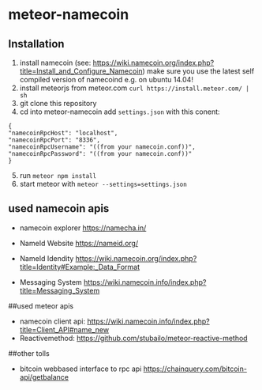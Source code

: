 # meteor-namecoin


## Installation
1. install namecoin (see: https://wiki.namecoin.org/index.php?title=Install_and_Configure_Namecoin)
        make sure you use the latest self compiled version of namecoind e.g. on ubuntu 14.04!
2. install meteorjs from meteor.com ``curl https://install.meteor.com/ | sh``
3. git clone this repository
4. cd into meteor-namecoin add ``settings.json`` with this conent:
```
{
"namecoinRpcHost": "localhost",
"namecoinRpcPort": "8336",
"namecoinRpcUsername": "((from your namecoin.conf))",
"namecoinRpcPassword": "((from your namecoin.conf))"
}
```
5. run ``meteor npm install``
6. start meteor with ``meteor --settings=settings.json``



## used namecoin apis
- namecoin explorer https://namecha.in/

- NameId Website https://nameid.org/
- NameId Idendity https://wiki.namecoin.org/index.php?title=Identity#Example:_Data_Format
- Messaging System https://wiki.namecoin.info/index.php?title=Messaging_System


##used meteor apis
- namecoin client api: https://wiki.namecoin.info/index.php?title=Client_API#name_new
- Reactivemethod: https://github.com/stubailo/meteor-reactive-method

##other tolls
- bitcoin webbased interface to rpc api https://chainquery.com/bitcoin-api/getbalance